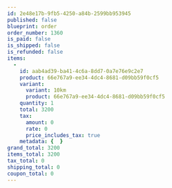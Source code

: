 ```yaml
---
id: 2e48e17b-9fb5-4250-a84b-2599bb953945
published: false
blueprint: order
order_number: 1360
is_paid: false
is_shipped: false
is_refunded: false
items:
  -
    id: aab4ad39-ba41-4c6a-8dd7-0a7e76e9c2e7
    product: 66e767a9-ee34-4dc4-8681-d09bb59f0cf5
    variant:
      variant: 10km
      product: 66e767a9-ee34-4dc4-8681-d09bb59f0cf5
    quantity: 1
    total: 3200
    tax:
      amount: 0
      rate: 0
      price_includes_tax: true
    metadata: {  }
grand_total: 3200
items_total: 3200
tax_total: 0
shipping_total: 0
coupon_total: 0
---
```

